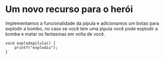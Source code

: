 # Um novo recurso para o herói

Implementamos a funcionalidade da pipula e adicionamos um botao para explodir a bombo, no caso se você tem uma pipula você pode explodir a bomba e matar os fantasmas em volta de você.

    void explodepilula() {
        printf("explodiu");
    }
